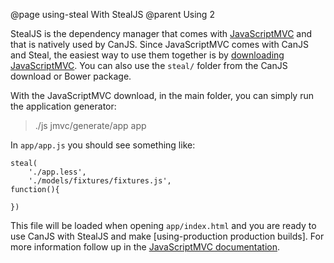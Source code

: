 @page using-steal With StealJS
@parent Using 2

StealJS is the dependency manager that comes with [JavaScriptMVC](http://javascriptmvc.com) and that is natively used by CanJS.
Since JavaScriptMVC comes with CanJS and Steal, the easiest way to use them together is by [downloading JavaScriptMVC](http://javascriptmvc.com/dist/javascriptmvc-3.3.zip). You can also use the `steal/` folder from the CanJS download or Bower package.

With the JavaScriptMVC download, in the main folder, you can simply run the application generator:

> ./js jmvc/generate/app app

In `app/app.js` you should see something like:

    steal(
        './app.less',
        './models/fixtures/fixtures.js',
    function(){

    })

This file will be loaded when opening `app/index.html` and you are ready to use CanJS with StealJS and make [using-production production builds].
For more information follow up in the [JavaScriptMVC documentation](http://javascriptmvc.com/docs).
